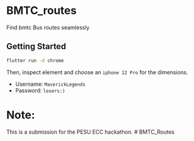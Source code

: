 # BMTC_routes

Find bmtc Bus routes seamlessly

## Getting Started

```bash
flutter run -d chrome
```
Then, inspect element and choose an `iphone 12 Pro` for the dimensions.
- Username: `MaverickLegends`
- Password: `losers:)`

# Note:
This is a submission for the PESU ECC hackathon.  # BMTC_Routes
